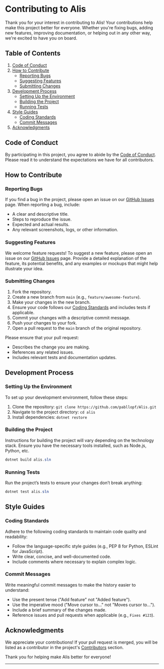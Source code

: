 # Contributing to Alis

Thank you for your interest in contributing to Alis! Your contributions help make this project better for everyone.
Whether you're fixing bugs, adding new features, improving documentation, or helping out in any other way, we're excited
to have you on board.

## Table of Contents

1. [Code of Conduct](#code-of-conduct)
2. [How to Contribute](#how-to-contribute)
    - [Reporting Bugs](#reporting-bugs)
    - [Suggesting Features](#suggesting-features)
    - [Submitting Changes](#submitting-changes)
3. [Development Process](#development-process)
    - [Setting Up the Environment](#setting-up-the-environment)
    - [Building the Project](#building-the-project)
    - [Running Tests](#running-tests)
4. [Style Guides](#style-guides)
    - [Coding Standards](#coding-standards)
    - [Commit Messages](#commit-messages)
5. [Acknowledgments](#acknowledgments)

## Code of Conduct

By participating in this project, you agree to abide by the [Code of Conduct](CODE_OF_CONDUCT.md). Please read it to
understand the expectations we have for all contributors.

## How to Contribute

### Reporting Bugs

If you find a bug in the project, please open an issue on our [GitHub Issues](https://github.com/username/alis/issues)
page. When reporting a bug, include:

- A clear and descriptive title.
- Steps to reproduce the issue.
- Expected and actual results.
- Any relevant screenshots, logs, or other information.

### Suggesting Features

We welcome feature requests! To suggest a new feature, please open an issue on
our [GitHub Issues](https://github.com/username/alis/issues) page. Provide a detailed explanation of the feature, its
potential benefits, and any examples or mockups that might help illustrate your idea.

### Submitting Changes

1. Fork the repository.
2. Create a new branch from `main` (e.g., `feature/awesome-feature`).
3. Make your changes in the new branch.
4. Ensure your code follows our [Coding Standards](#coding-standards) and includes tests if applicable.
5. Commit your changes with a descriptive commit message.
6. Push your changes to your fork.
7. Open a pull request to the `main` branch of the original repository.

Please ensure that your pull request:

- Describes the change you are making.
- References any related issues.
- Includes relevant tests and documentation updates.

## Development Process

### Setting Up the Environment

To set up your development environment, follow these steps:

1. Clone the repository: `git clone https://github.com/pabllopf/Alis.git`
2. Navigate to the project directory: `cd alis`
3. Install dependencies: `dotnet restore`

### Building the Project

Instructions for building the project will vary depending on the technology stack. Ensure you have the necessary tools
installed, such as Node.js, Python, etc.

```cs
dotnet build alis.sln
```

### Running Tests

Run the project’s tests to ensure your changes don’t break anything:

```cs
dotnet test alis.sln
```

## Style Guides

### Coding Standards

Adhere to the following coding standards to maintain code quality and readability:

- Follow the language-specific style guides (e.g., PEP 8 for Python, ESLint for JavaScript).
- Write clear, concise, and well-documented code.
- Include comments where necessary to explain complex logic.

### Commit Messages

Write meaningful commit messages to make the history easier to understand:

- Use the present tense ("Add feature" not "Added feature").
- Use the imperative mood ("Move cursor to..." not "Moves cursor to...").
- Include a brief summary of the changes made.
- Reference issues and pull requests when applicable (e.g., `Fixes #123`).

## Acknowledgments

We appreciate your contributions! If your pull request is merged, you will be listed as a contributor in the
project's [Contributors](https://github.com/username/alis/graphs/contributors) section.

Thank you for helping make Alis better for everyone!

---

